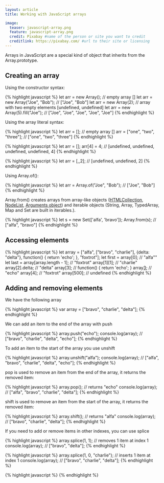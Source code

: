 ```yaml
---
layout: article
title: Working with JavaScript arrays

image:
  teaser: javascript-array.png
  feature: javascript-array.png
  credit: Pixabay #name of the person or site you want to credit
  creditlink: https://pixabay.com/ #url to their site or licensing
---
```


Arrays in JavaScript are a special kind of object that inherits from the Array.prototype.

Creating an array
-----------------

Using the constructor syntax:

{% highlight javascript %}
let arr = new Array(); // empty array []
let arr = new Array("Joe", "Bob"); // ["Joe", "Bob"]
let arr = new Array(2); // array with two empty elements [undefined, undefined]
let arr = new Array(5).fill("Joe"); // ["Joe", "Joe", "Joe", "Joe", "Joe"]
{% endhighlight %}

Using the array literal syntax:

{% highlight javascript %}
let arr = []; // empty array []
    arr = ["one", "two", "three"]; // ["one", "two", "three"]
{% endhighlight %}

{% highlight javascript %}
let arr = [];
    arr[4] = 4; // [undefined, undefined, undefined, undefined, 4]
{% endhighlight %}

{% highlight javascript %}
let arr = [,,2]; // [undefined, undefined, 2]
{% endhighlight %}


Using Array.of():

{% highlight javascript %}
let arr = Array.of("Joe", "Bob"); // ["Joe", "Bob"]
{% endhighlight %}

Array.from() creates arrays from array-like objects ([HTMLCollection](https://developer.mozilla.org/en-US/docs/Web/API/HTMLCollection), [NodeList](https://developer.mozilla.org/en-US/docs/Web/API/NodeList), [Arguments object](https://developer.mozilla.org/en-US/docs/Web/JavaScript/Reference/Functions/arguments)) and
iterable objects (String, Array, TypedArray, Map and Set are built in iterables.).

{% highlight javascript %}
let s = new Set(['alfa', 'bravo']); 
Array.from(s); // ["alfa", "bravo"] 
{% endhighlight %}


Accessing elements
------------------

{% highlight javascript %}
let array = ["alfa", ["bravo", "charlie"], {delta: "delta"}, function() { return 'echo'; }, "foxtrot"];
let first = array[0]; // "alfa""
let last = array[array.length - 1]; // "foxtrot"
array[1][1]; // "charlie"
array[2].delta; // "delta"
array[3]; //  function() { return 'echo'; }
array[3](); // "echo"
array[4]; // "foxtrot"
array[500]; // undefined
{% endhighlight %}


Adding and removing elements
----------------------------

We have the following array

{% highlight javascript %}
var array = ["bravo", "charlie", "delta"];
{% endhighlight %}

We can add an item to the end of the array with push

{% highlight javascript %}
array.push("echo");
console.log(array); // ["bravo", "charlie", "delta", "echo"];
{% endhighlight %}

To add an item to the start of the array you use unshift

{% highlight javascript %}
array.unshift("alfa");
console.log(array); // ["alfa", "bravo", "charlie", "delta", "echo"];
{% endhighlight %}

pop is used to remove an item from the end of the array, it returns the removed item:

{% highlight javascript %}
array.pop(); // returns "echo"
console.log(array); // ["alfa", "bravo", "charlie", "delta"];
{% endhighlight %}

shift is used to remove an item from the start of the array, it returns the removed item:

{% highlight javascript %}
array.shift(); // returns "alfa"
console.log(array); // ["bravo", "charlie", "delta"];
{% endhighlight %}

If you need to add or remove items in other indexes, you can use splice

{% highlight javascript %}
array.splice(1, 1); // removes 1 item at index 1
console.log(array); // ["bravo", "delta"];
{% endhighlight %}

{% highlight javascript %}
array.splice(1, 0, "charlie"); // inserts 1 item at index 1
console.log(array); // ["bravo", "charlie", "delta"];
{% endhighlight %}


{% highlight javascript %}
{% endhighlight %}




